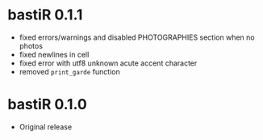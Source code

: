 # bastiR 0.1.1
- fixed errors/warnings and disabled PHOTOGRAPHIES section when no photos
- fixed newlines in cell
- fixed error with utf8 unknown acute accent character
- removed `print_garde` function

# bastiR 0.1.0
- Original release